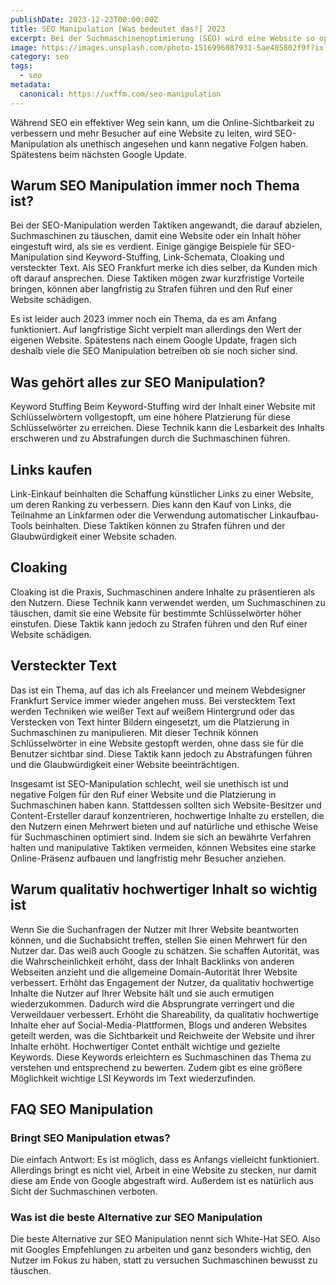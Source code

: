 ```yaml
---
publishDate: 2023-12-23T00:00:00Z
title: SEO Manipulation [Was bedeutet das?] 2023
excerpt: Bei der Suchmaschinenoptimierung (SEO) wird eine Website so optimiert, dass sie auf den Ergebnisseiten der Suchmaschine (auch SERPS genannt) weiter oben erscheint. Also am besten unter den Top10.
image: https://images.unsplash.com/photo-1516996087931-5ae405802f9f?ixlib=rb-4.0.3&ixid=M3wxMjA3fDB8MHxwaG90by1wYWdlfHx8fGVufDB8fHx8fA%3D%3D&auto=format&fit=crop&w=2070&q=80
category: seo
tags:
  - seo
metadata:
  canonical: https://uxffm.com/seo-manipulation
---
```



Während SEO ein effektiver Weg sein kann, um die Online-Sichtbarkeit zu verbessern und mehr Besucher auf eine Website zu leiten, wird SEO-Manipulation als unethisch angesehen und kann negative Folgen haben. Spätestens beim nächsten Google Update.

## Warum SEO Manipulation immer noch Thema ist?
Bei der SEO-Manipulation werden Taktiken angewandt, die darauf abzielen, Suchmaschinen zu täuschen, damit eine Website oder ein Inhalt höher eingestuft wird, als sie es verdient. Einige gängige Beispiele für SEO-Manipulation sind Keyword-Stuffing, Link-Schemata, Cloaking und versteckter Text. Als SEO Frankfurt merke ich dies selber, da Kunden mich oft darauf ansprechen. Diese Taktiken mögen zwar kurzfristige Vorteile bringen, können aber langfristig zu Strafen führen und den Ruf einer Website schädigen.

Es ist leider auch 2023 immer noch ein Thema, da es am Anfang funktioniert. Auf langfristige Sicht verpielt man allerdings den Wert der eigenen Website. Spätestens nach einem Google Update, fragen sich deshalb viele die SEO Manipulation betreiben ob sie noch sicher sind.

## Was gehört alles zur SEO Manipulation?
Keyword Stuffing
Beim Keyword-Stuffing wird der Inhalt einer Website mit Schlüsselwörtern vollgestopft, um eine höhere Platzierung für diese Schlüsselwörter zu erreichen. Diese Technik kann die Lesbarkeit des Inhalts erschweren und zu Abstrafungen durch die Suchmaschinen führen.

## Links kaufen
Link-Einkauf beinhalten die Schaffung künstlicher Links zu einer Website, um deren Ranking zu verbessern. Dies kann den Kauf von Links, die Teilnahme an Linkfarmen oder die Verwendung automatischer Linkaufbau-Tools beinhalten. Diese Taktiken können zu Strafen führen und der Glaubwürdigkeit einer Website schaden.

## Cloaking
Cloaking ist die Praxis, Suchmaschinen andere Inhalte zu präsentieren als den Nutzern. Diese Technik kann verwendet werden, um Suchmaschinen zu täuschen, damit sie eine Website für bestimmte Schlüsselwörter höher einstufen. Diese Taktik kann jedoch zu Strafen führen und den Ruf einer Website schädigen.

## Versteckter Text
Das ist ein Thema, auf das ich als Freelancer und meinem Webdesigner Frankfurt Service immer wieder angehen muss. Bei verstecktem Text werden Techniken wie weißer Text auf weißem Hintergrund oder das Verstecken von Text hinter Bildern eingesetzt, um die Platzierung in Suchmaschinen zu manipulieren. Mit dieser Technik können Schlüsselwörter in eine Website gestopft werden, ohne dass sie für die Benutzer sichtbar sind. Diese Taktik kann jedoch zu Abstrafungen führen und die Glaubwürdigkeit einer Website beeinträchtigen.

Insgesamt ist SEO-Manipulation schlecht, weil sie unethisch ist und negative Folgen für den Ruf einer Website und die Platzierung in Suchmaschinen haben kann. Stattdessen sollten sich Website-Besitzer und Content-Ersteller darauf konzentrieren, hochwertige Inhalte zu erstellen, die den Nutzern einen Mehrwert bieten und auf natürliche und ethische Weise für Suchmaschinen optimiert sind. Indem sie sich an bewährte Verfahren halten und manipulative Taktiken vermeiden, können Websites eine starke Online-Präsenz aufbauen und langfristig mehr Besucher anziehen.

## Warum qualitativ hochwertiger Inhalt so wichtig ist
Wenn Sie die Suchanfragen der Nutzer mit Ihrer Website beantworten können, und die Suchabsicht treffen, stellen Sie einen Mehrwert für den Nutzer dar. Das weiß auch Google zu schätzen.
Sie schaffen Autorität, was die Wahrscheinlichkeit erhöht, dass der Inhalt Backlinks von anderen Webseiten anzieht und die allgemeine Domain-Autorität Ihrer Website verbessert.
Erhöht das Engagement der Nutzer, da qualitativ hochwertige Inhalte die Nutzer auf Ihrer Website hält und sie auch ermutigen wiederzukommen. Dadurch wird die Absprungrate verringert und die Verweildauer verbessert.
Erhöht die Shareability, da qualitativ hochwertige Inhalte eher auf Social-Media-Plattformen, Blogs und anderen Websites geteilt werden, was die Sichtbarkeit und Reichweite der Website und ihrer Inhalte erhöht.
Hochwertiger Contet enthält wichtige und gezielte Keywords. Diese Keywords erleichtern es Suchmaschinen das Thema zu verstehen und entsprechend zu bewerten. Zudem gibt es eine größere Möglichkeit wichtige LSI Keywords im Text wiederzufinden.
## FAQ SEO Manipulation
### Bringt SEO Manipulation etwas?
Die einfach Antwort: Es ist möglich, dass es Anfangs vielleicht funktioniert. Allerdings bringt es nicht viel, Arbeit in eine Website zu stecken, nur damit diese am Ende von Google abgestraft wird. Außerdem ist es natürlich aus Sicht der Suchmaschinen verboten.

### Was ist die beste Alternative zur SEO Manipulation
Die beste Alternative zur SEO Manipulation nennt sich White-Hat SEO. Also mit Googles Empfehlungen zu arbeiten und ganz besonders wichtig, den Nutzer im Fokus zu haben, statt zu versuchen Suchmaschinen bewusst zu täuschen.